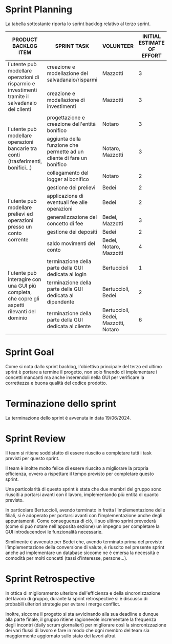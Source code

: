 # Sprint Planning
La tabella sottostante riporta lo sprint backlog relativo al terzo sprint.
<table>
  <thead>
    <tr>
      <th>PRODUCT BACKLOG ITEM</th>
      <th>SPRINT TASK</th>
      <th>VOLUNTEER</th>
      <th>INITIAL ESTIMATE OF EFFORT</th>
      <th>1</th>
      <th>2</th>
      <th>3</th>
      <th>4</th>
      <th>5</th>
    </tr>
  </thead>
  <tbody>
    <tr>
      <td rowspan="2">l'utente può modellare operazioni di risparmio e investimenti tramite il salvadanaio dei clienti</td>
      <td>creazione e modellazione del salvadanaio/risparmi</td>
      <td>Mazzotti</td>
      <td>3</td>
      <td>0</td>
      <td>0</td>
      <td>0</td>
      <td>0</td>
      <td>0</td>
    </tr>
    <tr>
      <td>creazione e modellazione di investimenti</td>
      <td>Mazzotti</td>
      <td>3</td>
      <td>0</td>
      <td>0</td>
      <td>0</td>
      <td>0</td>
      <td>0</td>
    </tr>
    <tr>
      <td rowspan="3">l'utente può modellare operazioni bancarie tra conti (trasferimenti, bonifici...)</td>
      <td>progettazione e creazione dell'entità bonifico</td>
      <td>Notaro</td>
      <td>3</td>
      <td>0</td>
      <td>0</td>
      <td>0</td>
      <td>0</td>
      <td>0</td>
    </tr>
    <tr>
      <td>aggiunta della funzione che permette ad un cliente di fare un bonifico</td>
      <td>Notaro, Mazzotti</td>
      <td>3</td>
      <td>0</td>
      <td>0</td>
      <td>0</td>
      <td>0</td>
      <td>0</td>
    </tr>
    <tr>
      <td>collegamento del logger al bonifico</td>
      <td>Notaro</td>
      <td>2</td>
      <td>0</td>
      <td>0</td>
      <td>0</td>
      <td>0</td>
      <td>0</td>
    </tr>
    <tr>
      <td rowspan="5">l'utente può modellare prelievi ed operazioni presso un conto corrente</td>
      <td>gestione dei prelievi</td>
      <td>Bedei</td>
      <td>2</td>
      <td>0</td>
      <td>0</td>
      <td>0</td>
      <td>0</td>
      <td>0</td>
    </tr>
    <tr>
      <td>applicazione di eventuali fee alle operazioni</td>
      <td>Bedei</td>
      <td>2</td>
      <td>0</td>
      <td>0</td>
      <td>0</td>
      <td>0</td>
      <td>0</td>
    </tr>
    <tr>
      <td>generalizzazione del concetto di fee</td>
      <td>Bedei, Mazzotti</td>
      <td>3</td>
      <td>0</td>
      <td>0</td>
      <td>0</td>
      <td>0</td>
      <td>0</td>
    </tr>
    <tr>
      <td>gestione dei depositi</td>
      <td>Bedei</td>
      <td>2</td>
      <td>0</td>
      <td>0</td>
      <td>0</td>
      <td>0</td>
      <td>0</td>
    </tr>
    <tr>
      <td>saldo movimenti del conto</td>
      <td>Bedei, Notaro, Mazzotti</td>
      <td>4</td>
      <td>0</td>
      <td>0</td>
      <td>0</td>
      <td>0</td>
      <td>0</td>
    </tr>
    <tr>
      <td rowspan="3">l'utente può interagire con una GUI più completa, che copre gli aspetti rilevanti del dominio</td>
      <td>terminazione della parte della GUI dedicata al login</td>
      <td>Bertuccioli</td>
      <td>1</td>
      <td>0</td>
      <td>0</td>
      <td>0</td>
      <td>0</td>
      <td>0</td>
    </tr>
    <tr>
      <td>terminazione della parte della GUI dedicata al dipendente</td>
      <td>Bertuccioli, Bedei</td>
      <td>2</td>
      <td>0</td>
      <td>0</td>
      <td>0</td>
      <td>0</td>
      <td>0</td>
    </tr>
    <tr>
      <td>terminazione della parte della GUI dedicata al cliente</td>
      <td>Bertuccioli, Bedei, Mazzotti, Notaro</td>
      <td>6</td>
      <td>0</td>
      <td>0</td>
      <td>0</td>
      <td>0</td>
      <td>0</td>
    </tr>
  </tbody>
</table>

# Sprint Goal
Come si nota dallo sprint backlog, l'obiettivo principale del terzo ed ultimo sprint è portare a termine il progetto, non solo finendo di implementare i concetti mancanti ma anche inserendoli nella GUI per verificare la correttezza e buona qualità del codice prodotto.

# Terminazione dello sprint
La terminazione dello sprint è avvenuta in data 19/06/2024.

# Sprint Review
Il team si ritiene soddisfatto di essere riuscito a completare tutti i task previsti per questo sprint.

Il team è inoltre molto felice di essere riuscito a migliorare la propria efficienza, ovvero a rispettare il tempo previsto per completare questo sprint.

Una particolarità di questo sprint è stata che due membri del gruppo sono riusciti a portarsi avanti con il lavoro, implementando più entità di quanto previsto.

In particolare Bertuccioli, avendo terminato in fretta l'implementazione delle filiali, si è adoperato per portarsi avanti con l'implementazione anche degli appuntamenti. Come conseguenza di ciò, il suo ultimo sprint prevederà (come si può notare nell'apposita sezione) un impegno per completare la GUI introducendovi le funzionalità necessarie.

Similmente è avvenuto per Bedei che, avendo terminato prima del previsto l'implementazione della conversione di valute, è riuscito nel presente sprint anche ad implementare un database siccome ne è emersa la necessità e comodità per molti concetti (tassi d'interesse, persone...).

# Sprint Retrospective
In ottica di miglioramento ulteriore dell'efficienza e della sincronizzazione del lavoro di gruppo, durante la sprint retrospective si è discusso di probabili ulteriori strategie per evitare i merge conflict.

Inoltre, siccome il progetto si sta avvicinando alla sua deadline e dunque alla parte finale, il gruppo ritiene ragionevole incrementare la frequenza degli incontri (daily scrum giornalieri) per migliorare così la sincronizzazione dei vari flussi di lavoro e fare in modo che ogni membro del team sia maggiormente aggiornato sullo stato dei lavori altrui.